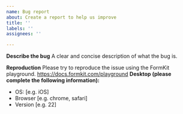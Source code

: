```yaml
---
name: Bug report
about: Create a report to help us improve
title: ''
labels: ''
assignees: ''

---
```


**Describe the bug**
A clear and concise description of what the bug is.

**Reproduction**
Please try to reproduce the issue using the FormKit playground. https://docs.formkit.com/playground
**Desktop (please complete the following information):**
 - OS: [e.g. iOS]
 - Browser [e.g. chrome, safari]
 - Version [e.g. 22]
